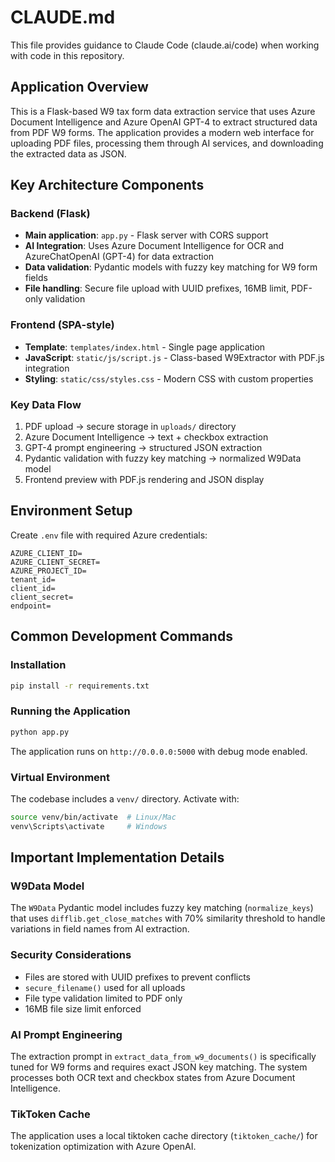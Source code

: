 # CLAUDE.md

This file provides guidance to Claude Code (claude.ai/code) when working with code in this repository.

## Application Overview

This is a Flask-based W9 tax form data extraction service that uses Azure Document Intelligence and Azure OpenAI GPT-4 to extract structured data from PDF W9 forms. The application provides a modern web interface for uploading PDF files, processing them through AI services, and downloading the extracted data as JSON.

## Key Architecture Components

### Backend (Flask)
- **Main application**: `app.py` - Flask server with CORS support
- **AI Integration**: Uses Azure Document Intelligence for OCR and AzureChatOpenAI (GPT-4) for data extraction
- **Data validation**: Pydantic models with fuzzy key matching for W9 form fields
- **File handling**: Secure file upload with UUID prefixes, 16MB limit, PDF-only validation

### Frontend (SPA-style)
- **Template**: `templates/index.html` - Single page application
- **JavaScript**: `static/js/script.js` - Class-based W9Extractor with PDF.js integration
- **Styling**: `static/css/styles.css` - Modern CSS with custom properties

### Key Data Flow
1. PDF upload → secure storage in `uploads/` directory
2. Azure Document Intelligence → text + checkbox extraction
3. GPT-4 prompt engineering → structured JSON extraction  
4. Pydantic validation with fuzzy key matching → normalized W9Data model
5. Frontend preview with PDF.js rendering and JSON display

## Environment Setup

Create `.env` file with required Azure credentials:
```
AZURE_CLIENT_ID=
AZURE_CLIENT_SECRET=
AZURE_PROJECT_ID=
tenant_id=
client_id=
client_secret=
endpoint=
```

## Common Development Commands

### Installation
```bash
pip install -r requirements.txt
```

### Running the Application
```bash
python app.py
```
The application runs on `http://0.0.0.0:5000` with debug mode enabled.

### Virtual Environment
The codebase includes a `venv/` directory. Activate with:
```bash
source venv/bin/activate  # Linux/Mac
venv\Scripts\activate     # Windows
```

## Important Implementation Details

### W9Data Model
The `W9Data` Pydantic model includes fuzzy key matching (`normalize_keys`) that uses `difflib.get_close_matches` with 70% similarity threshold to handle variations in field names from AI extraction.

### Security Considerations
- Files are stored with UUID prefixes to prevent conflicts
- `secure_filename()` used for all uploads
- File type validation limited to PDF only
- 16MB file size limit enforced

### AI Prompt Engineering
The extraction prompt in `extract_data_from_w9_documents()` is specifically tuned for W9 forms and requires exact JSON key matching. The system processes both OCR text and checkbox states from Azure Document Intelligence.

### TikToken Cache
The application uses a local tiktoken cache directory (`tiktoken_cache/`) for tokenization optimization with Azure OpenAI.